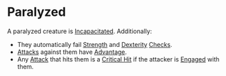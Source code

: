 # Paralyzed

A paralyzed creature is [Incapacitated](Incapacitated.md). Additionally:

- They automatically fail [Strength](../../Player%20Characters/The%20Ability%20Scores/Strength.md) and [Dexterity](../../Player%20Characters/The%20Ability%20Scores/Dexterity.md) [Checks](../Core%20Procedures/Check.md).
- [Attacks](../Combat/Attack.md) against them have [Advantage](../Die%20Rolling%20Mechanics/Advantage.md).
- Any [Attack](../Combat/Attack.md) that hits them is a [Critical Hit](../Die%20Rolling%20Mechanics/Critical%20Hit.md) if the attacker is [Engaged](Engaged.md) with them.
